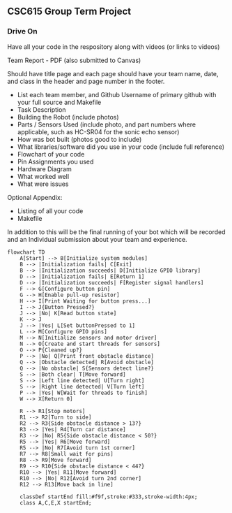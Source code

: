 ## CSC615 Group Term Project

### Drive On

Have all your code in the respository along with videos (or links to videos)

Team Report - PDF (also submitted to Canvas)

Should have title page and each page should have your team name, date, and class in the header and page number in the footer.

- List each team member, and Github Username of primary github with your full source and Makefile 
- Task Description
- Building the Robot (include photos)
- Parts / Sensors Used (include photo, and part numbers where applicable, such as HC-SR04 for the sonic echo sensor)
- How was bot built (photos good to include)
- What libraries/software did you use in your code (include full reference)
- Flowchart of your code
- Pin Assignments you used
- Hardware Diagram
- What worked well
- What were issues 

Optional Appendix:

- Listing of all your code
- Makefile

In addition to this will be the final running of your bot which will be recorded and an Individual submission about your team and experience.

```mermaid
flowchart TD
    A[Start] --> B[Initialize system modules]
    B --> |Initialization fails| C[Exit]
    B --> |Initialization succeeds| D[Initialize GPIO library]
    D --> |Initialization fails| E[Return 1]
    D --> |Initialization succeeds| F[Register signal handlers]
    F --> G[Configure button pin]
    G --> H[Enable pull-up resistor]
    H --> I[Print Waiting for button press...]
    I --> J{Button Pressed?}
    J --> |No| K[Read button state]
    K --> J
    J --> |Yes| L[Set buttonPressed to 1]
    L --> M[Configure GPIO pins]
    M --> N[Initialize sensors and motor driver]
    N --> O[Create and start threads for sensors]
    O --> P{Cleaned up?}
    P --> |No| Q[Print front obstacle distance]
    Q --> |Obstacle detected| R[Avoid obstacle]
    Q --> |No obstacle| S{Sensors detect line?}
    S --> |Both clear| T[Move forward]
    S --> |Left line detected| U[Turn right]
    S --> |Right line detected| V[Turn left]
    P --> |Yes| W[Wait for threads to finish]
    W --> X[Return 0]
    
    R --> R1[Stop motors]
    R1 --> R2[Turn to side]
    R2 --> R3{Side obstacle distance > 13?}
    R3 --> |Yes| R4[Turn car distance]
    R3 --> |No| R5{Side obstacle distance < 50?}
    R5 --> |Yes| R6[Move forward]
    R5 --> |No| R7[Avoid turn 1st corner]
    R7 --> R8[Small wait for pins]
    R8 --> R9[Move forward]
    R9 --> R10{Side obstacle distance < 44?}
    R10 --> |Yes| R11[Move forward]
    R10 --> |No| R12[Avoid turn 2nd corner]
    R12 --> R13[Move back in line]

    classDef startEnd fill:#f9f,stroke:#333,stroke-width:4px;
    class A,C,E,X startEnd;

